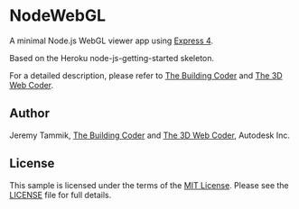 # NodeWebGL

A minimal Node.js WebGL viewer app using [Express 4](http://expressjs.com/).

Based on the Heroku node-js-getting-started skeleton.

For a detailed description, please refer to
[The Building Coder](http://thebuildingcoder.typepad.com) and
[The 3D Web Coder](http://the3dwebcoder.typepad.com).


## Author

Jeremy Tammik, [The Building Coder](http://thebuildingcoder.typepad.com) and
[The 3D Web Coder](http://the3dwebcoder.typepad.com), Autodesk Inc.


## License

This sample is licensed under the terms of the [MIT License](http://opensource.org/licenses/MIT).
Please see the [LICENSE](LICENSE) file for full details.
